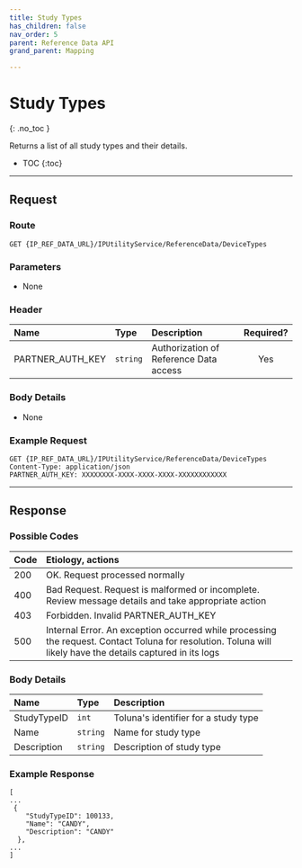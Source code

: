 ```yaml
---
title: Study Types
has_children: false
nav_order: 5
parent: Reference Data API
grand_parent: Mapping

---
```


# Study Types
{: .no_toc }

Returns a list of all study types and their details.

* TOC
{:toc}

---

## Request

### Route
```
GET {IP_REF_DATA_URL}/IPUtilityService/ReferenceData/DeviceTypes 
```

### Parameters

 - None

### Header

| Name | Type | Description | Required? |
| :--- | :--- | :--- | :---: |
| PARTNER_AUTH_KEY | ```string``` | Authorization of Reference Data access | Yes |

### Body Details

 - None

### Example Request
```plaintext
GET {IP_REF_DATA_URL}/IPUtilityService/ReferenceData/DeviceTypes
Content-Type: application/json
PARTNER_AUTH_KEY: XXXXXXXX-XXXX-XXXX-XXXX-XXXXXXXXXXXX
```


---

## Response

### Possible Codes

| Code | Etiology, actions |
| :--- | :--- |
| 200 | OK. Request processed normally |
| 400 | Bad Request. Request is malformed or incomplete. Review message details and take appropriate action |
| 403 | Forbidden. Invalid PARTNER_AUTH_KEY |
| 500 | Internal Error. An exception occurred while processing the request. Contact Toluna for resolution. Toluna will likely have the details captured in its logs |

### Body Details

| Name | Type | Description |
| :--- | :--- | :--- |
| StudyTypeID | ```int``` | Toluna's identifier for a study type |
| Name | ```string``` | Name for study type |
| Description | ```string``` | Description of study type |

### Example Response
```plaintext
[
...
 {
    "StudyTypeID": 100133,
    "Name": "CANDY",
    "Description": "CANDY"
  },
...
]
```
